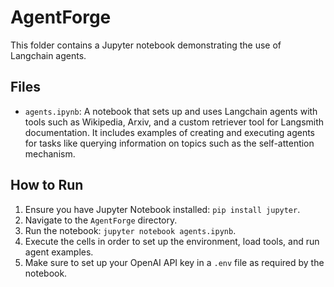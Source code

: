 # AgentForge

This folder contains a Jupyter notebook demonstrating the use of Langchain agents.

## Files

- `agents.ipynb`: A notebook that sets up and uses Langchain agents with tools such as Wikipedia, Arxiv, and a custom retriever tool for Langsmith documentation. It includes examples of creating and executing agents for tasks like querying information on topics such as the self-attention mechanism.

## How to Run

1. Ensure you have Jupyter Notebook installed: `pip install jupyter`.
2. Navigate to the `AgentForge` directory.
3. Run the notebook: `jupyter notebook agents.ipynb`.
4. Execute the cells in order to set up the environment, load tools, and run agent examples.
5. Make sure to set up your OpenAI API key in a `.env` file as required by the notebook.
